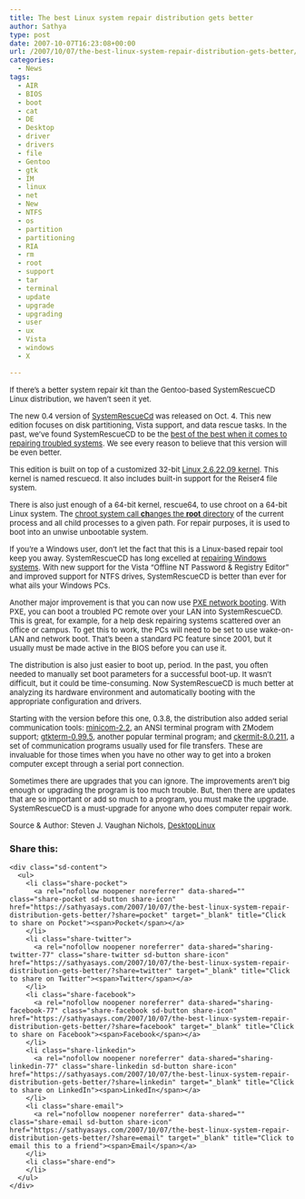 ```yaml
---
title: The best Linux system repair distribution gets better
author: Sathya
type: post
date: 2007-10-07T16:23:08+00:00
url: /2007/10/07/the-best-linux-system-repair-distribution-gets-better/
categories:
  - News
tags:
  - AIR
  - BIOS
  - boot
  - cat
  - DE
  - Desktop
  - driver
  - drivers
  - file
  - Gentoo
  - gtk
  - IM
  - linux
  - net
  - New
  - NTFS
  - os
  - partition
  - partitioning
  - RIA
  - rm
  - root
  - support
  - tar
  - terminal
  - update
  - upgrade
  - upgrading
  - user
  - ux
  - Vista
  - windows
  - X

---
```

<font size="2">If there&#8217;s a better system repair kit than the Gentoo-based SystemRescueCD Linux distribution, we haven&#8217;t seen it yet.</font>

<font size="2">The new 0.4 version of <a href="http://www.sysresccd.org/"> SystemRescueCd</a> was released on Oct. 4. This new edition focuses on disk partitioning, Vista support, and data rescue tasks. In the past, we&#8217;ve found SystemRescueCD to be the <a href="http://www.linux-watch.com/news/NS9297647757.html"> best of the best when it comes to repairing troubled systems</a>. We see every reason to believe that this version will be even better.</font>

 <font size="2">This edition is built on top of a customized 32-bit <a href="http://www.linux-watch.com/news/NS8173766270.html">Linux 2.6.22.09 kernel</a>. This kernel is named rescuecd. It also includes built-in support for the Reiser4 file system.</font>

 <font size="2">There is also just enough of a 64-bit kernel, rescue64, to use chroot on a 64-bit Linux system. The <a href="http://www.unixwiz.net/techtips/chroot-practices.html">chroot system call <strong>ch</strong>anges the <strong>root</strong> directory</a> of the current process and all child processes to a given path. For repair purposes, it is used to boot into an unwise unbootable system.</font>

<font size="2">If you&#8217;re a Windows user, don&#8217;t let the fact that this is a Linux-based repair tool keep you away. SystemRescueCD has long excelled at <a href="http://www.linux-watch.com/news/NS6659533347.html">repairing Windows systems</a>. With new support for the Vista “Offline NT Password & Registry Editor” and improved support for NTFS drives, SystemRescueCD is better than ever for what ails your Windows PCs.</font>

<font size="2">Another major improvement is that you can now use <a href="http://www.kegel.com/linux/pxe.html">PXE network booting</a>. With PXE, you can boot a troubled PC remote over your LAN into SystemRescueCD. This is great, for example, for a help desk repairing systems scattered over an office or campus. To get this to work, the PCs will need to be set to use wake-on-LAN and network boot. That&#8217;s been a standard PC feature since 2001, but it usually must be made active in the BIOS before you can use it.</font>

<font size="2">The distribution is also just easier to boot up, period. In the past, you often needed to manually set boot parameters for a successful boot-up. It wasn&#8217;t difficult, but it could be time-consuming. Now SystemRescueCD is much better at analyzing its hardware environment and automatically booting with the appropriate configuration and drivers.</font>

<font size="2">Starting with the version before this one, 0.3.8, the distribution also added serial communication tools: <a href="ttp://alioth.debian.org/projects/minicom">minicom-2.2</a>, an ANSI terminal program with ZModem support; <a href="http://sourceforge.net/projects/gtkterm">gtkterm-0.99.5</a>, another popular terminal program; and <a href="http://www.columbia.edu/kermit/ck80.html">ckermit-8.0.211</a>, a set of communication programs usually used for file transfers. These are invaluable for those times when you have no other way to get into a broken computer except through a serial port connection.</font>

<font size="2">Sometimes there are upgrades that you can ignore. The improvements aren&#8217;t big enough or upgrading the program is too much trouble. But, then there are updates that are so important or add so much to a program, you must make the upgrade. SystemRescueCD is a must-upgrade for anyone who does computer repair work.</font>

<font size="2">Source & Author: Steven J. Vaughan Nichols, <a href="http://desktoplinux.com/news/NS4076782266.html">DesktopLinux</a></font>

<div class="sharedaddy sd-sharing-enabled">
  <div class="robots-nocontent sd-block sd-social sd-social-icon-text sd-sharing">
    <h3 class="sd-title">
      Share this:
    </h3>
    
    <div class="sd-content">
      <ul>
        <li class="share-pocket">
          <a rel="nofollow noopener noreferrer" data-shared="" class="share-pocket sd-button share-icon" href="https://sathyasays.com/2007/10/07/the-best-linux-system-repair-distribution-gets-better/?share=pocket" target="_blank" title="Click to share on Pocket"><span>Pocket</span></a>
        </li>
        <li class="share-twitter">
          <a rel="nofollow noopener noreferrer" data-shared="sharing-twitter-77" class="share-twitter sd-button share-icon" href="https://sathyasays.com/2007/10/07/the-best-linux-system-repair-distribution-gets-better/?share=twitter" target="_blank" title="Click to share on Twitter"><span>Twitter</span></a>
        </li>
        <li class="share-facebook">
          <a rel="nofollow noopener noreferrer" data-shared="sharing-facebook-77" class="share-facebook sd-button share-icon" href="https://sathyasays.com/2007/10/07/the-best-linux-system-repair-distribution-gets-better/?share=facebook" target="_blank" title="Click to share on Facebook"><span>Facebook</span></a>
        </li>
        <li class="share-linkedin">
          <a rel="nofollow noopener noreferrer" data-shared="sharing-linkedin-77" class="share-linkedin sd-button share-icon" href="https://sathyasays.com/2007/10/07/the-best-linux-system-repair-distribution-gets-better/?share=linkedin" target="_blank" title="Click to share on LinkedIn"><span>LinkedIn</span></a>
        </li>
        <li class="share-email">
          <a rel="nofollow noopener noreferrer" data-shared="" class="share-email sd-button share-icon" href="https://sathyasays.com/2007/10/07/the-best-linux-system-repair-distribution-gets-better/?share=email" target="_blank" title="Click to email this to a friend"><span>Email</span></a>
        </li>
        <li class="share-end">
        </li>
      </ul>
    </div>
  </div>
</div>